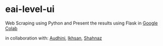 # eai-level-ui
Web Scraping using Python and Present the results using Flask in [Google Colab](https://colab.research.google.com/notebooks/intro.ipynb#recent=true)

in collaboration with: [Audhini](https://github.com/audhinisy), [Ikhsan](https://github.com/ikhsantasef), [Shahnaz](https://github.com/melshnz)
